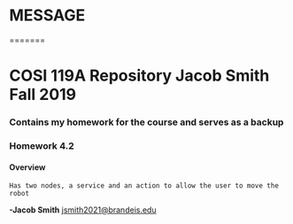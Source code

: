 
# MESSAGE
=======


# COSI 119A Repository Jacob Smith Fall 2019

### Contains my homework for the course and serves as a backup

### Homework 4.2

#### 	**Overview**
    Has two nodes, a service and an action to allow the user to move the robot

**-Jacob Smith** jsmith2021@brandeis.edu

